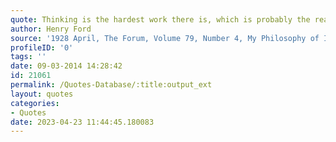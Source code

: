 ```yaml
---
quote: Thinking is the hardest work there is, which is probably the reason why so few engage in it.
author: Henry Ford
source: '1928 April, The Forum, Volume 79, Number 4, My Philosophy of Industry by Henry Ford, Interview conducted by Fay Leone Faurote'
profileID: '0'
tags: ''
date: 09-03-2014 14:28:42
id: 21061
permalink: /Quotes-Database/:title:output_ext
layout: quotes
categories:
- Quotes
date: 2023-04-23 11:44:45.180083
---
```

